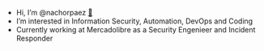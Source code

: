 - Hi, I’m @nachorpaez [🔑](https://keybase.io/nachorpaez)
- I’m interested in Information Security, Automation, DevOps and Coding
- Currently working at Mercadolibre as a Security Engenieer and Incident Responder

<!---
nachorpaez/nachorpaez is a ✨ special ✨ repository because its `README.md` (this file) appears on your GitHub profile.
You can click the Preview link to take a look at your changes.
--->
